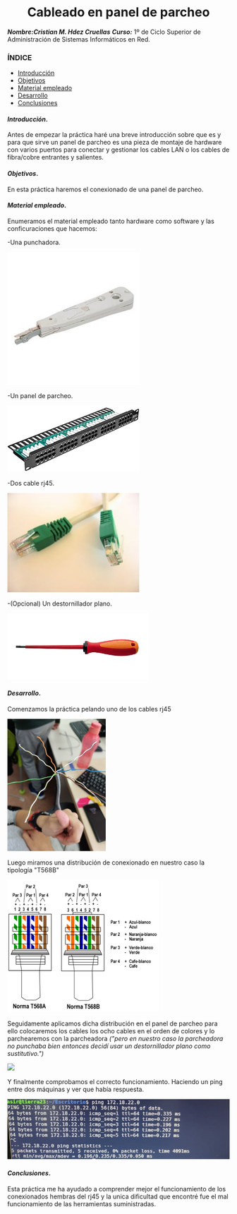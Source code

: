 
<center>

# Cableado en panel de parcheo


</center>

***Nombre:Cristian M. Hdez Cruellas***
***Curso:*** 1º de Ciclo Superior de Administración de Sistemas Informáticos en Red.

### ÍNDICE

+ [Introducción](#id1)
+ [Objetivos](#id2)
+ [Material empleado](#id3)
+ [Desarrollo](#id4)
+ [Conclusiones](#id5)


#### ***Introducción***. <a name="id1"></a>

Antes de empezar la práctica haré una breve introducción sobre que es y para que sirve un panel de parcheo es una pieza de montaje de hardware con varios puertos para conectar y gestionar los cables LAN o los cables de fibra/cobre entrantes y salientes.

#### ***Objetivos***. <a name="id2"></a>

En esta práctica haremos el conexionado de una panel de parcheo. 

#### ***Material empleado***. <a name="id3"></a>

Enumeramos el material empleado tanto hardware como software y las conficuraciones que hacemos:

-Una punchadora.

<img src="img/punchadora.jpg" height="300px">

-Un panel de parcheo.

<img src="img/panel.jpg" height="150px" witdh="100px">

-Dos cable rj45.

<img src="img/rj45.jpg" height="225px" with="100px">

-(Opcional) Un destornillador plano. 

<img src="img/destornillador.jpg" height="150px">

#### ***Desarrollo***. <a name="id4"></a>

Comenzamos la práctica pelando uno de los cables rj45

<img src="img/rej45_pelado.jpg" height="300px">

Luego miramos una distribución de conexionado en nuestro caso la tipología "T568B"

<img src="img/topologia.gif" height="300px">

Seguidamente aplicamos dicha distribución en el panel de parcheo para ello colocaremos los cables los ocho cables en el orden de colores y lo parchearemos con la parcheadora *("pero en nuestro caso la parcheadora no punchaba bien entonces decidí usar un destornillador plano como sustitutivo.")*

<img src="img/cables_punchado.jpg">


Y finalmente comprobamos el correcto funcionamiento. Haciendo un ping entre dos máquinas y ver que había respuesta. 

<img src="img/ping.png">

#### ***Conclusiones***. <a name="id5"></a>

Esta práctica me ha ayudado a comprender mejor el funcionamiento de los conexionados hembras del rj45 y la unica dificultad que encontré fue el mal funcionamiento de las herramientas suministradas. 
